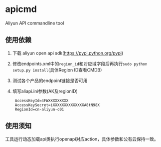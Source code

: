 # apicmd
Aliyun API commandline tool

## 使用依赖
1. 下载 aliyun open api sdk(https://pypi.python.org/pypi)

2. 修改endpoints.xml中的`region_id`和对应域字段后再执行`sudo python setup.py install`(具体Region ID查看CMDB)

3. 测试各个产品的endpoint链接是否可用

4. 填写aliapi.ini参数(AK及regionID)
		
		AccessKeyId=4FWXXXXXXXXX
		AccessKeySecret=iXXXXXXXXXXXXXXA8tN98X
		RegionId=cn-aliyun-c01
		
## 使用须知
工具运行动态加载api类执行openapi对应action，具体参数和公有云保持一致。